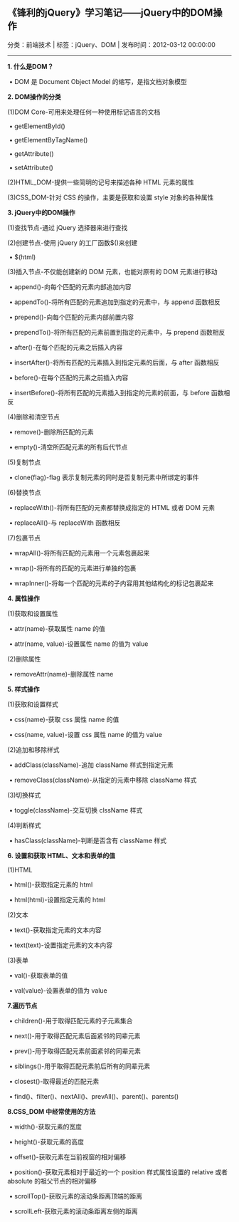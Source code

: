 ## 《锋利的jQuery》学习笔记——jQuery中的DOM操作

分类：前端技术 | 标签：jQuery、DOM | 发布时间：2012-03-12 00:00:00

___

​**1. 什么是DOM？**

 • DOM 是 Document Object Model 的缩写，是指文档对象模型

**​2. DOM操作的分类**

(1)DOM Core-可用来处理任何一种使用标记语言的文档

 • getElementById()

 • getElementByTagName()

 • getAttribute()

 • setAttribute()

(2)HTML\_DOM-提供一些简明的记号来描述各种 HTML 元素的属性

(3)CSS\_DOM-针对 CSS 的操作，主要是获取和设置 style 对象的各种属性

**​3. jQuery中的DOM操作**

(1)查找节点-通过 jQuery 选择器来进行查找

(2)创建节点-使用 jQuery 的工厂函数$()来创建

 • $(html)

(3)插入节点-不仅能创建新的 DOM 元素，也能对原有的 DOM 元素进行移动

 • append()-向每个匹配的元素内部追加内容

 • appendTo()-将所有匹配的元素追加到指定的元素中，与 append 函数相反

 • prepend()-向每个匹配的元素内部前置内容

 • prependTo()-将所有匹配的元素前置到指定的元素中，与 prepend 函数相反

 • after()-在每个匹配的元素之后插入内容

 • insertAfter()-将所有匹配的元素插入到指定元素的后面，与 after 函数相反

 • before()-在每个匹配的元素之前插入内容

 • insertBefore()-将所有匹配的元素插入到指定的元素的前面，与 before
函数相反

(4)删除和清空节点

 • remove()-删除所匹配的元素

 • empty()-清空所匹配元素的所有后代节点

(5)复制节点

 • clone(flag)-flag 表示复制元素的同时是否复制元素中所绑定的事件

(6)替换节点

 • replaceWith()-将所有匹配的元素都替换成指定的 HTML 或者 DOM 元素

 • replaceAll()-与 replaceWith 函数相反

(7)包裹节点

 • wrapAll()-将所有匹配的元素用一个元素包裹起来

 • wrap()-将所有的匹配的元素进行单独的包裹

 • wrapInner()-将每一个匹配的元素的子内容用其他结构化的标记包裹起来


​**4. 属性操作**

(1)获取和设置属性

 • attr(name)-获取属性 name 的值

 • attr(name, value)-设置属性 name 的值为 value

(2)删除属性

 • removeAttr(name)-删除属性 name


​**5. 样式操作**

(1)获取和设置样式

 • css(name)-获取 css 属性 name 的值

 • css(name, value)-设置 css 属性 name 的值为 value

(2)追加和移除样式

 • addClass(className)-追加 className 样式到指定元素

 • removeClass(className)-从指定的元素中移除 className 样式

(3)切换样式

 • toggle(className)-交互切换 clssName 样式

(4)判断样式

 • hasClass(className)-判断是否含有 className 样式


​**6. 设置和获取 HTML、文本和表单的值**

(1)HTML

 • html()-获取指定元素的 html

 • html(html)-设置指定元素的 html

(2)文本

 • text()-获取指定元素的文本内容

 • text(text)-设置指定元素的文本内容

(3)表单

 • val()-获取表单的值

 • val(value)-设置表单的值为 value


**7.遍历节点**

 • children()-用于取得匹配元素的子元素集合

 • next()-用于取得匹配元素后面紧邻的同辈元素

 • prev()-用于取得匹配元素前面紧邻的同辈元素

 • siblings()-用于取得匹配元素前后所有的同辈元素

 • closest()-取得最近的匹配元素

 • find()、filter()、nextAll()、prevAll()、parent()、parents()


**8.CSS\_DOM 中经常使用的方法**

 • width()-获取元素的宽度

 • height()-获取元素的高度

 • offset()-获取元素在当前视窗的相对偏移

 • position()-获取元素相对于最近的一个 position 样式属性设置的 relative
或者 absolute 的祖父节点的相对偏移

 • scrollTop()-获取元素的滚动条距离顶端的距离

 • scrollLeft-获取元素的滚动条距离左侧的距离
